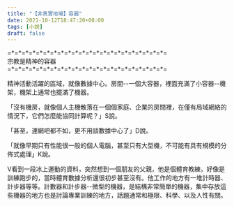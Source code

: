 ```yaml
---
title: "【非真實地場】容器"
date: 2021-10-12T18:47:20+08:00
tags: [小說]
draft: false
---
```


=\*=\*=\*=\*=\*=\*=\*=\*=\*=\*=\*=\*=\*=\*=\*=\*=\*=\*=\*=\*=\*=\*=  
宗教是精神的容器    
=\*=\*=\*=\*=\*=\*=\*=\*=\*=\*=\*=\*=\*=\*=\*=\*=\*=\*=\*=\*=\*=\*=  

精神活動活躍的區域，就像數據中心。房間--一個大容器，裡面充滿了小容器--機架，機架上通常也擺滿了機器。    

「沒有機房，就像個人主機散落在一個個家庭、企業的房間裡，在僅有局域網絡的情況下，它們怎麼能協同計算呢？」S說。    

「甚至，連網吧都不如，更不用談數據中心了」D說。  

「就像早期只有性能很一般的個人電腦，甚至只有大型機，不可能有具有規模的分佈式處理」K說。  

V看到一段冰上運動的資料，突然想到一個朋友的父親，他是個體育教練，好像是訓練跑步的，當時體育數據分析還很初步甚至沒有。他工作的地方有一堆計時器、計步器等等。計數器和計步器--微型的機器，是結構非常簡單的機器，集中存放這些機器的地方也是討論專業訓練的地方，話題通常和極限、科學、以及人性有關。  